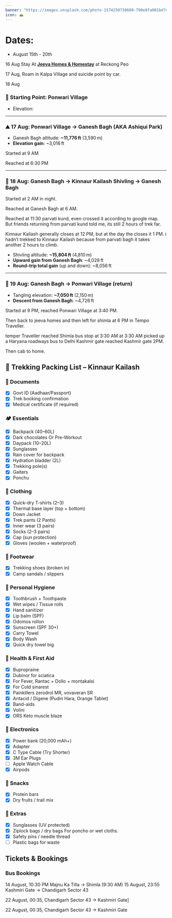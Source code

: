 ```yaml
---
banner: "https://images.unsplash.com/photo-1574250730689-790e8fa801bd?q=80&w=2948&auto=format&fit=crop&ixlib=rb-4.1.0&ixid=M3wxMjA3fDB8MHxwaG90by1wYWdlfHx8fGVufDB8fHx8fA%3D%3D"
icon: 🏔️
---
```


# Dates:

- August 15th - 20th

16 Aug Stay At [**Jeeva Homes & Homestay**](https://maps.app.goo.gl/gz9fxMrtAUQiw9v69) at Reckong Peo

17 Aug, Roam in Kalpa Village and suicide point by car.

18 Aug

### 📍 Starting Point: Ponwari Village

- Elevation:

---

### ⛰️ 17 Aug: Ponwari Village → Ganesh Bagh (AKA Ashiqui Park)

- Ganesh Bagh altitude: **~11,776 ft** (3,590 m)
- **Elevation gain**: ~3,016 ft

Started at 9 AM

Reached at 6:30 PM

---

### 🌄 18 Aug: Ganesh Bagh → Kinnaur Kailash Shivling → Ganesh Bagh

Started at 2 AM in night.

Reached at Ganesh Bagh at 6 AM.

Reached at 11:30 parvati kund, even crossed it according to google map. But friends returning from parvati kund told me, its still 2 hours of trek far.

Kinnaur Kailash generally closes at 12 PM, but at the day the closes it 1 PM. i hadn’t trekked to Kinnaur Kailash because from parvati bagh it takes another 2 hours to climb.

- Shivling altitude: **~15,804 ft** (4,810 m)
- **Upward gain from Ganesh Bagh**: ~4,028 ft
- **Round-trip total gain** (up and down): ~8,056 ft

---

### 📍 19 Aug: Ganesh Bagh → Ponwari Village (return)

- Tangling elevation: **~7,050 ft** (2,150 m)
- **Descent from Ganesh Bagh**: ~4,726 ft

Started at 9 PM, reached Ponwari Village at 3:40 PM.

Then back to jeeva homes and then left for shimla at 6 PM in Tempo Traveller.

temper Traveller reached Shimla bus stop at 3:30 AM at 3:30 AM picked up a Haryana roadways bus to Delhi Kashmir gate reached Kashmir gate 2PM.

Then cab to home.

## 🧳 Trekking Packing List – Kinnaur Kailash

### 📄 Documents

- [x] Govt ID (Aadhaar/Passport)
- [x] Trek booking confirmation
- [x] Medical certificate (if required)

### 🏕️ Essentials

- [x] Backpack (40–60L)
- [x] Dark chocolates Or Pre-Workout
- [x] Daypack (10–20L)
- [x] Sunglasses
- [x] Rain cover for backpack
- [x] Hydration bladder (2L)
- [x] Trekking pole(s)
- [x] Gaiters
- [x] Ponchu

### 👕 Clothing

- [x] Quick-dry T-shirts (2–3)
- [x] Thermal base layer (top + bottom)
- [x] Down Jacket
- [x] Trek pants (2 Pants)
- [x] Inner wear (3 pairs)
- [x] Socks (2–3 pairs)
- [x] Cap (sun protection)
- [x] Gloves (woolen + waterproof)

### 🥾 Footwear

- [x] Trekking shoes (broken in)
- [x] Camp sandals / slippers

### 🧼 Personal Hygiene

- [x] Toothbrush + Toothpaste
- [x] Wet wipes / Tissue rolls
- [x] Hand sanitizer
- [x] Lip balm (SPF)
- [x] Odomos rollon
- [x] Sunscreen (SPF 30+)
- [x] Carry Towel
- [x] Body Wash
- [x] Quick dry towel big

### 💊 Health & First Aid

- [x] Bupropraine
- [x] Dubinor for sciatica
- [x] For Fever, Rantac + Dollo + montakalsi
- [x] For Cold sinarest
- [x] Painkillers zerodrol MR, vovaveran SR
- [x] Antacid / Digene (Pudin Hara, Orange Tablet)
- [x] Band-aids
- [x] Volini
- [x] ORS Keto muscle blaze

### 🔋 Electronics

- [x] Power bank (20,000 mAh+)
- [x] Adapter
- [x] C Type Cable (Try Shorter)
- [x] 3M Ear Plugs
- [ ] Apple Watch Cable
- [x] Airpods

### 🍪 Snacks

- [x] Protein bars
- [x] Dry fruits / trail mix

### 🧠 Extras

- [x] Sunglasses (UV protected)
- [x] Ziplock bags / dry bags For poncho or wet cloths.
- [x] Safety pins / needle thread
- [ ] Plastic bags for waste

## Tickets & Bookings

### Bus Bookings

14 August, 10:30 PM Majnu Ka Tilla → Shimla (9:30 AM)
15 August, 23:55 Kashmiri Gate → Chandigarh Sector 43

22 August, 00:35,  Chandigarh Sector 43 → Kashmiri Gate]

22 August, 00:35, Chandigarh Sector 43 → Kashmiri Gate

